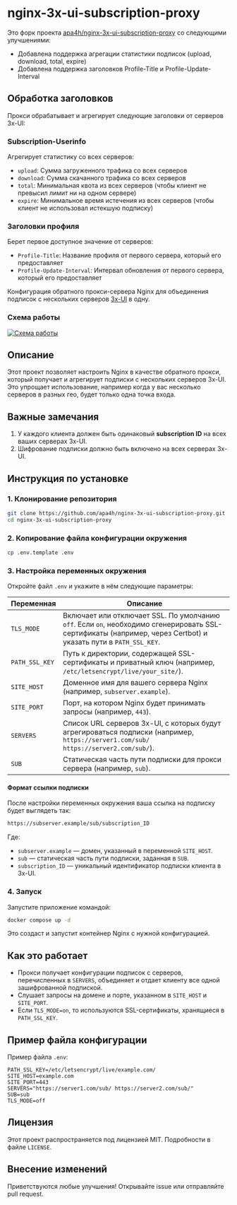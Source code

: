 # nginx-3x-ui-subscription-proxy

Это форк проекта [apa4h/nginx-3x-ui-subscription-proxy](https://github.com/apa4h/nginx-3x-ui-subscription-proxy) со следующими улучшениями:

- Добавлена поддержка агрегации статистики подписок (upload, download, total, expire)
- Добавлена поддержка заголовков Profile-Title и Profile-Update-Interval

## Обработка заголовков

Прокси обрабатывает и агрегирует следующие заголовки от серверов 3x-UI:

### Subscription-Userinfo
Агрегирует статистику со всех серверов:
- `upload`: Сумма загруженного трафика со всех серверов
- `download`: Сумма скачанного трафика со всех серверов
- `total`: Минимальная квота из всех серверов (чтобы клиент не превысил лимит ни на одном сервере)
- `expire`: Минимальное время истечения из всех серверов (чтобы клиент не использовал истекшую подписку)

### Заголовки профиля
Берет первое доступное значение от серверов:
- `Profile-Title`: Название профиля от первого сервера, который его предоставляет
- `Profile-Update-Interval`: Интервал обновления от первого сервера, который его предоставляет

Конфигурация обратного прокси-сервера Nginx для объединения подписок с нескольких серверов [3x-UI](https://github.com/MHSanaei/3x-ui?tab=readme-ov-file) в одну.

### Схема работы

[![Схема работы](https://i.postimg.cc/pX59gV8h/temp-Image1-Z8b-SK.avif)](https://postimg.cc/8jDPvSZN)

## Описание

Этот проект позволяет настроить Nginx в качестве обратного прокси, который получает и агрегирует подписки с нескольких серверов 3x-UI. Это упрощает использование, например когда у вас несколько серверов в разных гео, будет только одна точка входа.

## Важные замечания

1. У каждого клиента должен быть одинаковый **subscription ID** на всех ваших серверах 3x-UI.
2. Шифрование подписки должно быть включено на всех серверах 3x-UI.

## Инструкция по установке

### 1. Клонирование репозитория

```bash
git clone https://github.com/apa4h/nginx-3x-ui-subscription-proxy.git
cd nginx-3x-ui-subscription-proxy
```

### 2. Копирование файла конфигурации окружения

```bash
cp .env.template .env
```

### 3. Настройка переменных окружения

Откройте файл `.env` и укажите в нём следующие параметры:

| Переменная     | Описание                                                                                                                                                       |
| -------------- | -------------------------------------------------------------------------------------------------------------------------------------------------------------- |
| `TLS_MODE`     | Включает или отключает SSL. По умолчанию `off`. Если `on`, необходимо сгенерировать SSL-сертификаты (например, через Certbot) и указать пути в `PATH_SSL_KEY`. |
| `PATH_SSL_KEY` | Путь к директории, содержащей SSL-сертификаты и приватный ключ (например, `/etc/letsencrypt/live/your_site/`).                                                 |
| `SITE_HOST`    | Доменное имя для вашего сервера Nginx (например, `subserver.example`).                                                                                         |
| `SITE_PORT`    | Порт, на котором Nginx будет принимать запросы (например, `443`).                                                                                              |
| `SERVERS`      | Список URL серверов 3x-UI, с которых будут агрегироваться подписки (например, `https://server1.com/sub/ https://server2.com/sub/`).                            |
| `SUB`          | Статическая часть пути подписки для прокси сервера (например, `sub`).                                                                                                             |

#### Формат ссылки подписки

После настройки переменных окружения ваша ссылка на подписку будет выглядеть так:

```sh
https://subserver.example/sub/subscription_ID
```

Где:

- `subserver.example` — домен, указанный в переменной `SITE_HOST`.
- `sub` — статическая часть пути подписки, заданная в `SUB`.
- `subscription_ID` — уникальный идентификатор подписки клиента в 3x-UI.

### 4. Запуск

Запустите приложение командой:

```bash
docker compose up -d
```

Это создаст и запустит контейнер Nginx с нужной конфигурацией.

## Как это работает

- Прокси получает конфигурации подписок с серверов, перечисленных в `SERVERS`, объединяет и отдает клиенту все одной зашифрованной подпиской.
- Слушает запросы на домене и порте, указанном в `SITE_HOST` и `SITE_PORT`.
- Если `TLS_MODE=on`, то используются SSL-сертификаты, хранящиеся в `PATH_SSL_KEY`.

## Пример файла конфигурации

Пример файла `.env`:

```dotenv
PATH_SSL_KEY=/etc/letsencrypt/live/example.com/
SITE_HOST=example.com
SITE_PORT=443
SERVERS="https://server1.com/sub/ https://server2.com/sub/"
SUB=sub
TLS_MODE=off
```

## Лицензия

Этот проект распространяется под лицензией MIT. Подробности в файле `LICENSE`.

## Внесение изменений

Приветствуются любые улучшения! Открывайте issue или отправляйте pull request.
